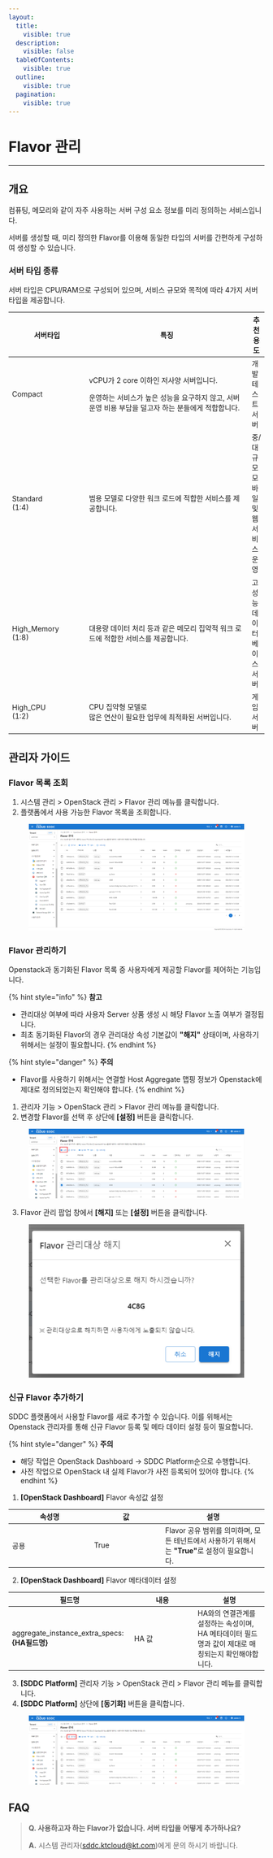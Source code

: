 ```yaml
---
layout:
  title:
    visible: true
  description:
    visible: false
  tableOfContents:
    visible: true
  outline:
    visible: true
  pagination:
    visible: true
---
```


# Flavor 관리

***

## 개요

컴퓨팅, 메모리와 같이 자주 사용하는 서버 구성 요소 정보를 미리 정의하는 서비스입니다.

서버를 생성할 때, 미리 정의한 Flavor를 이용해 동일한 타입의 서버를 간편하게 구성하여 생성할 수 있습니다.&#x20;

### 서버 타입 종류

서버 타입은 CPU/RAM으로 구성되어 있으며, 서비스 규모와 목적에 따라 4가지 서버 타입을 제공합니다.

<table><thead><tr><th width="156">서버타입</th><th width="418">특징</th><th>추천 용도</th></tr></thead><tbody><tr><td>Compact</td><td><p>vCPU가 2 core 이하인 저사양 서버입니다.</p><p>운영하는 서비스가 높은 성능을 요구하지 않고, 서버 운영 비용 부담을 덜고자 하는 분들에게 적합합니다.</p></td><td>개발 테스트 서버</td></tr><tr><td>Standard<br>(1:4)</td><td>범용 모델로 다양한 워크 로드에 적합한 서비스를 제공합니다.</td><td>중/대규모 모바일 및 웹 서비스 운영</td></tr><tr><td>High_Memory<br>(1:8)</td><td>대용량 데이터 처리 등과 같은 메모리 집약적 워크 로드에 적합한 서비스를 제공합니다.</td><td>고성능 데이터베이스 서버</td></tr><tr><td>High_CPU<br>(1:2)</td><td>CPU 집약형 모델로<br>많은 연산이 필요한 업무에 최적화된 서버입니다.</td><td>게임 서버</td></tr></tbody></table>



## 관리자 가이드

### Flavor 목록 조회

1. 시스템 관리 > OpenStack 관리 > Flavor 관리 메뉴를 클릭합니다.
2. 플랫폼에서 사용 가능한 Flavor 목록을 조회합니다.

<figure><img src="../../.gitbook/assets/image (747).png" alt=""><figcaption></figcaption></figure>

### Flavor 관리하기

Openstack과 동기화된 Flavor 목록 중 사용자에게 제공할 Flavor를 제어하는 기능입니다.

{% hint style="info" %}
**참고**

* 관리대상 여부에 따라 사용자 Server 상품 생성 시 해당 Flavor 노출 여부가 결정됩니다.
* 최초 동기화된 Flavor의 경우 관리대상 속성 기본값이 **"해지"** 상태이며, 사용하기 위해서는 설정이 필요합니다.
{% endhint %}

{% hint style="danger" %}
**주의**

* Flavor를 사용하기 위해서는 연결할 Host Aggregate 맵핑 정보가 Openstack에 제대로 정의되었는지 확인해야 합니다.
{% endhint %}

1. 관리자 기능 > OpenStack 관리 > Flavor 관리 메뉴를 클릭합니다.
2. 변경할 Flavor를 선택 후 상단에 **\[설정]** 버튼을 클릭합니다.

<figure><img src="../../.gitbook/assets/image (750).png" alt=""><figcaption></figcaption></figure>

3. Flavor 관리 팝업 창에서 **\[해지]** 또는 **\[설정]** 버튼을 클릭합니다.

<figure><img src="../../.gitbook/assets/image (749).png" alt=""><figcaption></figcaption></figure>



### 신규 Flavor 추가하기

SDDC 플랫폼에서 사용할 Flavor를 새로 추가할 수 있습니다. 이를 위해서는 Openstack 관리자를 통해 신규 Flavor 등록 및 메타 데이터 설정 등이 필요합니다.

{% hint style="danger" %}
**주의**

* 해당 작업은 OpenStack Dashboard -> SDDC Platform순으로 수행합니다.
* 사전 작업으로 OpenStack 내 실제 Flavor가 사전 등록되어 있어야 합니다.
{% endhint %}

1. **\[OpenStack Dashboard]** Flavor 속성값 설정

<table><thead><tr><th width="147.5008872763442">속성명</th><th width="126">값</th><th>설명</th></tr></thead><tbody><tr><td>공용</td><td>True</td><td>Flavor 공유 범위를 의미하며, 모든 테넌트에서 사용하기 위해서는 <strong>"True"</strong>로 설정이 필요합니다.</td></tr></tbody></table>

2. **\[OpenStack Dashboard]** Flavor 메타데이터 설정

<table><thead><tr><th width="226.5008872763442">필드명</th><th width="111">내용</th><th>설명</th></tr></thead><tbody><tr><td>aggregate_instance_extra_specs:<strong>{HA필드명}</strong></td><td>HA 값</td><td>HA와의 연결관계를 설정하는 속성이며, HA 메타데이터 필드명과 값이 제대로 매칭되는지 확인해야합니다.</td></tr></tbody></table>

3. **\[SDDC Platform]** 관리자 기능 > OpenStack 관리 > Flavor 관리 메뉴를 클릭합니다.
4. **\[SDDC Platform]** 상단에 **\[동기화]** 버튼을 클릭합니다.

<figure><img src="../../.gitbook/assets/image (748).png" alt=""><figcaption></figcaption></figure>



## FAQ

> **Q. 사용하고자 하는 Flavor가 없습니다. 서버 타입을 어떻게 추가하나요?**
>
> **A.** 시스템 관리자(sddc.ktcloud@kt.com)에게 문의 하시기 바랍니다.
